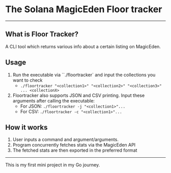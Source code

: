 # The Solana MagicEden Floor tracker

---

## What is Floor Tracker?

A CLI tool which returns various info about a certain listing on MagicEden.

## Usage

1. Run the executable via ``./floortracker` and input the collections you want to check
   - `./floortracker "<collection1>" "<collection2>" "<collection3>" ... <collectionX>`
2. Floortracker also supports JSON and CSV printing. Input these arguments after calling the executable:
   - For JSON: `./floortracker -j "<collection1>"...`
   - For CSV: `./floortracker -c "<collection1>"...`

## How it works

1. User inputs a command and argument/arguments.
2. Program concurrently fetches stats via the MagicEden API
3. The fetched stats are then exported in the preferred format

---

This is my first mini project in my Go journey.
